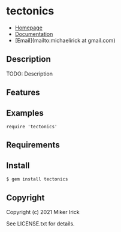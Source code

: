 # tectonics 

* [Homepage](https://rubygems.org/gems/tectonics)
* [Documentation](http://rubydoc.info/gems/tectonics/frames)
* [Email](mailto:michaelirick at gmail.com)

## Description

TODO: Description

## Features

## Examples

    require 'tectonics'

## Requirements

## Install

    $ gem install tectonics

## Copyright

Copyright (c) 2021 Miker Irick

See LICENSE.txt for details.
